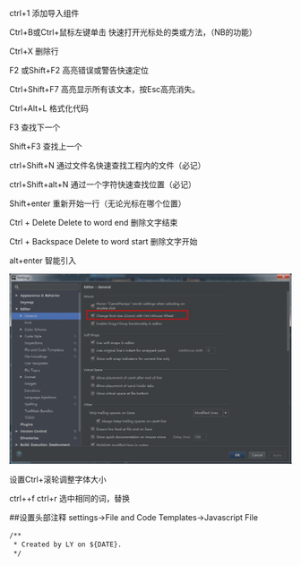 ctrl+1   添加导入组件

Ctrl+B或Ctrl+鼠标左键单击    快速打开光标处的类或方法，（NB的功能）

Ctrl+X    删除行

F2 或Shift+F2    高亮错误或警告快速定位

Ctrl+Shift+F7    高亮显示所有该文本，按Esc高亮消失。

Ctrl+Alt+L    格式化代码

F3    查找下一个

Shift+F3    查找上一个

ctrl+Shift+N	通过文件名快速查找工程内的文件（必记）

ctrl+Shift+alt+N	通过一个字符快速查找位置（必记）

Shift+enter	重新开始一行（无论光标在哪个位置）

Ctrl + Delete	Delete to word end 删除文字结束

Ctrl + Backspace	Delete to word start 删除文字开始

alt+enter    智能引入

![](/assets/360截图20171020135945538.jpg)

设置Ctrl+滚轮调整字体大小

ctrl++f    ctrl+r    选中相同的词，替换


##设置头部注释
settings→File and Code Templates→Javascript File

```
/**
 * Created by LY on ${DATE}.
 */

```


















